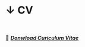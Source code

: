 # ↓ CV

<!-- Place this tag in your head or just before your close body tag. -->
<br>

📄 **[*Donwload Curiculum Vitae*](https://jmhuer.github.io/data-science-blog/mini_book/_build/html/docs/computer-vision/object-detection.html)**
<br>